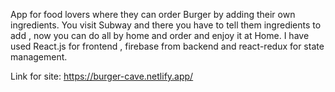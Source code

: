 App for food lovers where they can order Burger by adding their own ingredients. You
visit Subway and there you have to tell them ingredients to add , now you can do all by
home and order and enjoy it at Home. I have used React.js for frontend , firebase from backend 
and react-redux for state management.
  
  Link for site:
  https://burger-cave.netlify.app/
